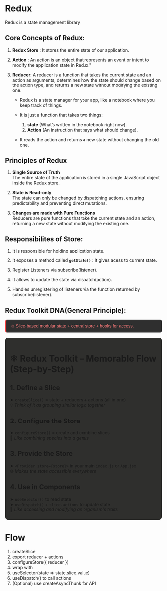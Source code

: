 # Redux 

Redux is a state management library

## Core Concepts of Redux:

1. **Redux Store** : It stores the entire state of our application.
2. **Action** : An action is an object that represents an event or intent to modify the application state in Redux."
3. **Reducer**: A reducer is a function that takes the current state and an action as arguments, determines how the state should change based on the action type, and returns a new state without modifying the existing one.

    - Redux is a state manager for your app, like a notebook where you keep track of things.

    - It is just a function that takes two things:
        1) **state** (What’s written in the notebook right now).
        2) **Action** (An instruction that says what should change).
    - It reads the action and returns a new state without changing the old one.

## Principles of Redux

1. **Single Source of Truth**  
   The entire state of the application is stored in a single JavaScript object inside the Redux store.

2. **State is Read-only**  
   The state can only be changed by dispatching actions, ensuring predictability and preventing direct mutations.

3. **Changes are made with Pure Functions**  
   Reducers are pure functions that take the current state and an action, returning a new state without modifying the existing one.

## Responsibilites of Store:

1) It is responsible for holding application state.

2) It exposes a method called **`getState()`** :
   It gives acess to current state.

3) Register Listeners via subscribe(listener).

4) It allows to update the state via dispatch(action).

5) Handles unregistering of listeners via the function returned by subscribe(listener).

## Redux Toolkit DNA(General Principle):

<div style="background-color: #2f2f2f; color: #ff7b7b; padding: 12px 16px; border-left: 4px solid #ff4d4d; border-radius: 6px; font-family: sans-serif; ">
  🔥 Slice-based modular state + central store + hooks for access.
</div>

<br/>

<div style="background-color: #2f2f2d; padding:12px 16px; border-radius:12px;">

   # ⚛️ Redux Toolkit – Memorable Flow (Step-by-Step)



## 1. Define a Slice
➤ `createSlice()` = state + reducers + actions (all in one)  
💡 *Think of it as grouping similar logic together*



## 2. Configure the Store
➤ `configureStore()` = create and combine slices  
🧬 *Like combining species into a genus*



## 3. Provide the Store
➤ `<Provider store={store}>` in your main `index.js` or `App.jsx`  
🌐 *Makes the state accessible everywhere*



## 4. Use in Components
➤ `useSelector()` to read state  
➤ `useDispatch()` + `slice.actions` to update state  
🧠 *Like accessing and modifying an organism's traits*

</div>

# Flow
1. createSlice
2. export reducer + actions
3. configureStore({ reducer })
4. wrap with <Provider store={store}>
5. useSelector(state => state.slice.value)
6. useDispatch() to call actions
7. (Optional) use createAsyncThunk for API

